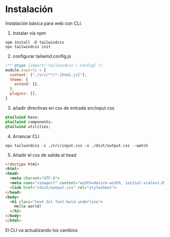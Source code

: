 # Instalación

Instalación básica para web con CLI.

1. Instalar vía npm
```shell
npm install -D tailwindcss
npx tailwindcss init
```

2. configurar tailwind.config.js
```javascript
/** @type {import('tailwindcss').Config} */ 
module.exports = {
  content: ["./src/**/*.{html,js}"],
  theme: {
    extend: {},
  },
  plugins: [],
}
```

3. añadir directivas en css de entrada src/input.css

```css
@tailwind base;
@tailwind components;
@tailwind utilities;
```

4. Arrancar CLI
```shell
npx tailwindcss -i ./src/input.css -o ./dist/output.css --watch
```

5. Añadir el css de salida al head

```html
<!doctype html>
<html>
<head>
  <meta charset="UTF-8">
  <meta name="viewport" content="width=device-width, initial-scale=1.0">
  <link href="/dist/output.css" rel="stylesheet">
</head>
<body>
  <h1 class="text-3xl font-bold underline">
    Hello world!
  </h1>
</body>
</html>
```

El CLI va actualizando los cambios